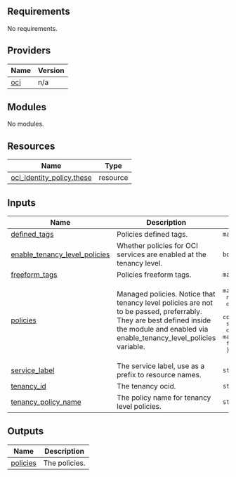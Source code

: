## Requirements

No requirements.

## Providers

| Name | Version |
|------|---------|
| <a name="provider_oci"></a> [oci](#provider\_oci) | n/a |

## Modules

No modules.

## Resources

| Name | Type |
|------|------|
| [oci_identity_policy.these](https://registry.terraform.io/providers/oracle/oci/latest/docs/resources/identity_policy) | resource |

## Inputs

| Name | Description | Type | Default | Required |
|------|-------------|------|---------|:--------:|
| <a name="input_defined_tags"></a> [defined\_tags](#input\_defined\_tags) | Policies defined tags. | `map(string)` | `null` | no |
| <a name="input_enable_tenancy_level_policies"></a> [enable\_tenancy\_level\_policies](#input\_enable\_tenancy\_level\_policies) | Whether policies for OCI services are enabled at the tenancy level. | `bool` | `true` | no |
| <a name="input_freeform_tags"></a> [freeform\_tags](#input\_freeform\_tags) | Policies freeform tags. | `map(string)` | `null` | no |
| <a name="input_policies"></a> [policies](#input\_policies) | Managed policies. Notice that tenancy level policies are not to be passed, preferrably. They are best defined inside the module and enabled via enable\_tenancy\_level\_policies variable. | <pre>map(object({<br>    name           = string<br>    description    = string<br>    compartment_id = string<br>    statements     = list(string)<br>    defined_tags   = map(string)<br>    freeform_tags  = map(string)<br>  }))</pre> | `{}` | no |
| <a name="input_service_label"></a> [service\_label](#input\_service\_label) | The service label, use as a prefix to resource names. | `string` | n/a | yes |
| <a name="input_tenancy_id"></a> [tenancy\_id](#input\_tenancy\_id) | The tenancy ocid. | `string` | n/a | yes |
| <a name="input_tenancy_policy_name"></a> [tenancy\_policy\_name](#input\_tenancy\_policy\_name) | The policy name for tenancy level policies. | `string` | `"services-policy"` | no |

## Outputs

| Name | Description |
|------|-------------|
| <a name="output_policies"></a> [policies](#output\_policies) | The policies. |
